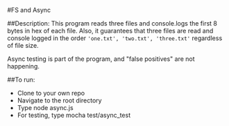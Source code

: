 #FS and Async

##Description:
This program reads three files and console.logs the first 8 bytes in hex of each file. Also, it guarantees that three files are read and console logged in the
order `'one.txt', 'two.txt', 'three.txt'` regardless of file size.

Async testing is part of the program, and "false positives" are not happening.

##To run:
  * Clone to your own repo
  * Navigate to the root directory
  * Type node async.js
  * For testing, type mocha test/async_test
